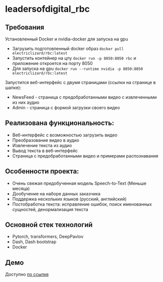 # leadersofdigital_rbc

## Требования
Установленный Docker и nvidia-docker для запуска на gpu

-    Загрузить подготовленный docker образ `docker pull electriclizard/rbc:latest`
-    Запустить контейнер на цпу `docker run -p 8050:8050 rbc` и приложение откроется на порту 8050
-    Для запуска на gpu `docker run --runtime nvidia -p 8050:8050 electriclizard/rbc:latest`

Запустится веб-интерфейс с двумя страницами (ссылки на странице в шапке):
-    NewsFeed - страница с предобработанными видео с извлеченными из них аудио
-    Admin - страница с формой загрузки своего видео


## Реализована функциональность:
-    Веб-интерфейс с возможностью загрузить видео
-    Преобразование видео в аудио 
-    Извлечение текста из аудио
-    Вывод текста в веб-интерфейс
-    Страница с предобработанными видео и примерами распознавания

## Особенности проекта:
-    Очень свежая предобученная модель Speech-to-Text (Меньше месяца)
-    Дообучение на наборе данных заказчика
-    Поддержка нескольких языков (русский, английский)
-    Постобработка текста: исправление ошибок, поиск именованных сущностей, денормализация текста

## Основной стек технологий
-    Pytorch, transformers, DeepPavlov
-    Dash, Dash bootstrap
-    Docker

## Демо
Доступно [по ссылке](http://89.248.193.164:8050/admin)
